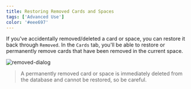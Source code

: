 ```yaml
---
title: Restoring Removed Cards and Spaces
tags: ['Advanced Use']
color: '#eee697'
---
```


If you've accidentally removed/deleted a card or space, you can restore it back through `Removed`. In the `Cards` tab, you'll be able to restore or permanently remove cards that have been removed in the current space.

![removed-dialog](/assets/posts/removed-dialog.png)

> A permanently removed card or space is immediately deleted from the database and cannot be restored, so be careful.